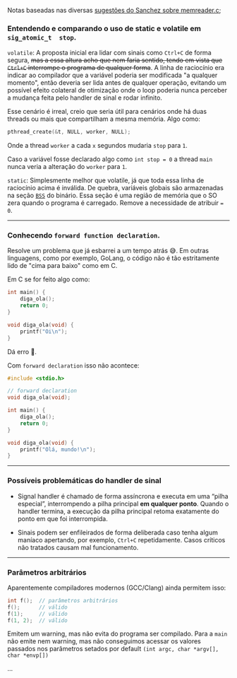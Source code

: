 Notas baseadas nas diversas [sugestões do Sanchez sobre memreader.c](https://github.com/rnsanchez/readers/blob/master/memreader.c);

### Entendendo e comparando o uso de static e volatile em `sig_atomic_t  stop`.

`volatile`: A proposta inicial era lidar com sinais como `Ctrl+C` de forma segura, ~~mas a essa altura acho que nem faria sentido, tendo em vista que `Ctrl+C` interrompe o programa de qualquer forma~~. A linha de raciocínio era indicar ao compilador que a variável poderia ser modificada "a qualquer momento", então deveria ser lida antes de qualquer operação, evitando um possível efeito colateral de otimização onde o loop poderia nunca perceber a mudança feita pelo handler de sinal e rodar infinito.

Esse cenário é irreal, creio que seria útil para cenários onde há duas threads ou mais que compartilham a mesma memória. Algo como:

```c
pthread_create(&t, NULL, worker, NULL);
```

Onde a thread `worker` a cada `x` segundos mudaria `stop` para `1`.

Caso a variável fosse declarado algo como `int stop = 0` a thread `main` nunca veria a alteração do `worker` para `1`.

`static`: Simplesmente melhor que volatile, já que toda essa linha de raciocínio acima é inválida. De quebra, variáveis globais são armazenadas na seção [`BSS`](https://www.geeksforgeeks.org/c/memory-layout-of-c-program/) do binário. Essa seção é uma região de memória que o SO zera quando o programa é carregado. Remove a necessidade de atribuir `= 0`.

---

### Conhecendo `forward function declaration`.

Resolve um problema que já esbarrei a um tempo atrás 😅. Em outras linguagens, como por exemplo, GoLang, o código não é tão estritamente lido de "cima para baixo" como em C.

Em C se for feito algo como:

```c
int main() {
    diga_ola();
    return 0;
}

void diga_ola(void) {
    printf("Oi\n");
}
```

Dá erro 🤪.

Com `forward declaration` isso não acontece:

```c
#include <stdio.h>

// forward declaration
void diga_ola(void);

int main() {
    diga_ola();
    return 0;
}

void diga_ola(void) {
    printf("Olá, mundo!\n");
}
```

---

### Possíveis problemáticas do handler de sinal

- Signal handler é chamado de forma assíncrona e executa em uma “pilha especial”, interrompendo a pilha principal **em qualquer ponto**. Quando o handler termina, a execução da pilha principal retoma exatamente do ponto em que foi interrompida.

- Sinais podem ser enfileirados de forma deliberada caso tenha algum maníaco apertando, por exemplo, `Ctrl+C` repetidamente. Casos críticos não tratados causam mal funcionamento.

---

### Parâmetros arbitrários

Aparentemente compiladores modernos (GCC/Clang) ainda permitem isso:

```c
int f();  // parâmetros arbitrários
f();      // válido
f(1);     // válido
f(1, 2);  // válido
```

Emitem um warning, mas não evita do programa ser compilado. Para a `main` não emite nem warning, mas não conseguimos acessar os valores passados nos parâmetros setados por default `(int argc, char *argv[], char *envp[])`

...
